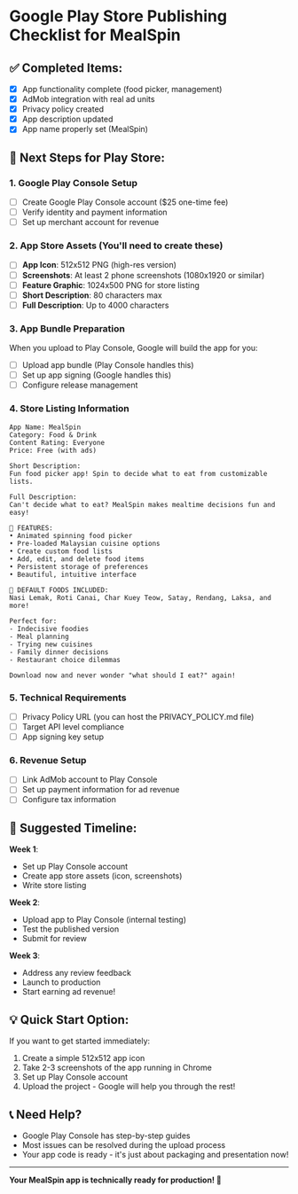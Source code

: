 # Google Play Store Publishing Checklist for MealSpin

## ✅ **Completed Items:**
- [x] App functionality complete (food picker, management)
- [x] AdMob integration with real ad units
- [x] Privacy policy created
- [x] App description updated
- [x] App name properly set (MealSpin)

## 🎯 **Next Steps for Play Store:**

### **1. Google Play Console Setup**
- [ ] Create Google Play Console account ($25 one-time fee)
- [ ] Verify identity and payment information
- [ ] Set up merchant account for revenue

### **2. App Store Assets (You'll need to create these)**
- [ ] **App Icon**: 512x512 PNG (high-res version)
- [ ] **Screenshots**: At least 2 phone screenshots (1080x1920 or similar)
- [ ] **Feature Graphic**: 1024x500 PNG for store listing
- [ ] **Short Description**: 80 characters max
- [ ] **Full Description**: Up to 4000 characters

### **3. App Bundle Preparation**
When you upload to Play Console, Google will build the app for you:
- [ ] Upload app bundle (Play Console handles this)
- [ ] Set up app signing (Google handles this)
- [ ] Configure release management

### **4. Store Listing Information**
```
App Name: MealSpin
Category: Food & Drink
Content Rating: Everyone
Price: Free (with ads)

Short Description:
Fun food picker app! Spin to decide what to eat from customizable lists.

Full Description:
Can't decide what to eat? MealSpin makes mealtime decisions fun and easy!

🎲 FEATURES:
• Animated spinning food picker
• Pre-loaded Malaysian cuisine options
• Create custom food lists
• Add, edit, and delete food items
• Persistent storage of preferences
• Beautiful, intuitive interface

🍜 DEFAULT FOODS INCLUDED:
Nasi Lemak, Roti Canai, Char Kuey Teow, Satay, Rendang, Laksa, and more!

Perfect for:
- Indecisive foodies
- Meal planning
- Trying new cuisines
- Family dinner decisions
- Restaurant choice dilemmas

Download now and never wonder "what should I eat?" again!
```

### **5. Technical Requirements**
- [ ] Privacy Policy URL (you can host the PRIVACY_POLICY.md file)
- [ ] Target API level compliance
- [ ] App signing key setup

### **6. Revenue Setup**
- [ ] Link AdMob account to Play Console
- [ ] Set up payment information for ad revenue
- [ ] Configure tax information

## 🚀 **Suggested Timeline:**

**Week 1**: 
- Set up Play Console account
- Create app store assets (icon, screenshots)
- Write store listing

**Week 2**:
- Upload app to Play Console (internal testing)
- Test the published version
- Submit for review

**Week 3**: 
- Address any review feedback
- Launch to production
- Start earning ad revenue!

## 💡 **Quick Start Option:**

If you want to get started immediately:
1. Create a simple 512x512 app icon
2. Take 2-3 screenshots of the app running in Chrome
3. Set up Play Console account
4. Upload the project - Google will help you through the rest!

## 📞 **Need Help?**
- Google Play Console has step-by-step guides
- Most issues can be resolved during the upload process
- Your app code is ready - it's just about packaging and presentation now!

---

**Your MealSpin app is technically ready for production! 🎉**
